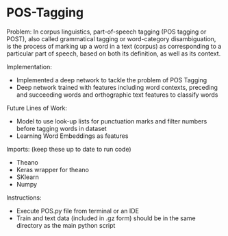 # POS-Tagging

Problem:
In corpus linguistics, part-of-speech tagging (POS tagging or POST), also called grammatical tagging or word-category disambiguation, is the process of marking up a word in a text (corpus) as corresponding to a particular part of speech, based on both its definition, as well as its context.

Implementation:
- Implemented a deep network to tackle the problem of POS Tagging
- Deep network trained with features including word contexts, preceding and succeeding words and orthographic text features to classify words

Future Lines of Work:
- Model to use look-up lists for punctuation marks and filter numbers before tagging words in dataset
- Learning Word Embeddings as features

Imports: (keep these up to date to run code)
- Theano
- Keras wrapper for theano
- SKlearn
- Numpy

Instructions:
- Execute POS.py file from terminal or an IDE
- Train and text data (included in .gz form) should be in the same directory as the main python script
